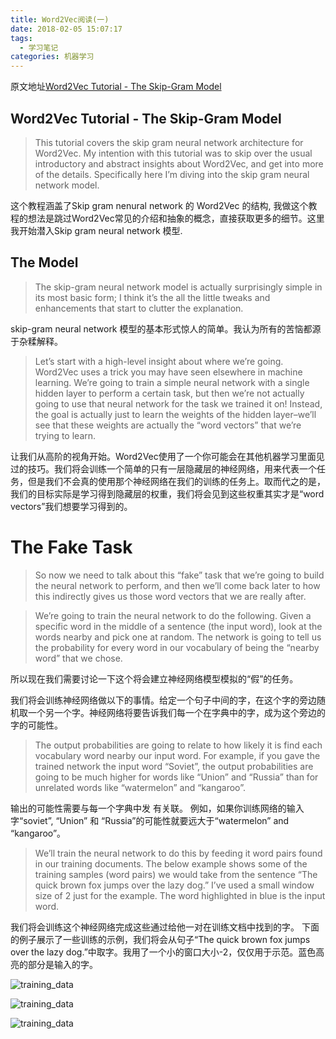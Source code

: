 ```yaml
---
title: Word2Vec阅读(一)
date: 2018-02-05 15:07:17
tags:
  - 学习笔记
categories: 机器学习
---
```


原文地址[Word2Vec Tutorial - The Skip-Gram Model](http://mccormickml.com/2016/04/19/word2vec-tutorial-the-skip-gram-model/)


## Word2Vec Tutorial - The Skip-Gram Model
>This tutorial covers the skip gram neural network architecture for Word2Vec. My intention with this tutorial was to skip over the usual introductory and abstract insights about Word2Vec, and get into more of the details. Specifically here I’m diving into the skip gram neural network model.

这个教程涵盖了Skip gram nenural network 的 Word2Vec 的结构,
我做这个教程的想法是跳过Word2Vec常见的介绍和抽象的概念，直接获取更多的细节。这里我开始潜入Skip gram neural network 模型.

## The Model
>The skip-gram neural network model is actually surprisingly simple in its most basic form; I think it’s the all the little tweaks and enhancements that start to clutter the explanation.

skip-gram neural network 模型的基本形式惊人的简单。我认为所有的苦恼都源于杂糅解释。

>Let’s start with a high-level insight about where we’re going. Word2Vec uses a trick you may have seen elsewhere in machine learning. We’re going to train a simple neural network with a single hidden layer to perform a certain task, but then we’re not actually going to use that neural network for the task we trained it on! Instead, the goal is actually just to learn the weights of the hidden layer–we’ll see that these weights are actually the “word vectors” that we’re trying to learn.

让我们从高阶的视角开始。Word2Vec使用了一个你可能会在其他机器学习里面见过的技巧。我们将会训练一个简单的只有一层隐藏层的神经网络，用来代表一个任务，但是我们不会真的使用那个神经网络在我们的训练的任务上。取而代之的是，我们的目标实际是学习得到隐藏层的权重，我们将会见到这些权重其实才是“word vectors”我们想要学习得到的。

# The Fake Task
> So now we need to talk about this “fake” task that we’re going to build the neural network to perform, and then we’ll come back later to how this indirectly gives us those word vectors that we are really after.

> We’re going to train the neural network to do the following. Given a specific word in the middle of a sentence (the input word), look at the words nearby and pick one at random. The network is going to tell us the probability for every word in our vocabulary of being the “nearby word” that we chose.

所以现在我们需要讨论一下这个将会建立神经网络模型模拟的“假”的任务。

我们将会训练神经网络做以下的事情。给定一个句子中间的字，在这个字的旁边随机取一个另一个字。神经网络将要告诉我们每一个在字典中的字，成为这个旁边的字的可能性。


> The output probabilities are going to relate to how likely it is find each vocabulary word nearby our input word. For example, if you gave the trained network the input word “Soviet”, the output probabilities are going to be much higher for words like “Union” and “Russia” than for unrelated words like “watermelon” and “kangaroo”.

输出的可能性需要与每一个字典中发 有关联。
例如，如果你训练网络的输入字“soviet”, “Union” 和 “Russia”的可能性就要远大于“watermelon” and “kangaroo”。

> We’ll train the neural network to do this by feeding it word pairs found in our training documents. The below example shows some of the training samples (word pairs) we would take from the sentence “The quick brown fox jumps over the lazy dog.” I’ve used a small window size of 2 just for the example. The word highlighted in blue is the input word.

我们将会训练这个神经网络完成这些通过给他一对在训练文档中找到的字。
下面的例子展示了一些训练的示例，我们将会从句子“The quick brown fox jumps over the lazy dog.”中取字。我用了一个小的窗口大小-2，仅仅用于示范。蓝色高亮的部分是输入的字。

![training_data](training_data.png)

![training_data](skip_gram_net_arch.png)

![training_data](output_weights_function.png)
